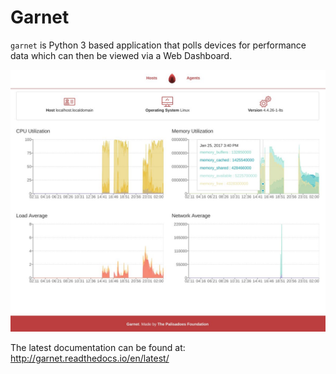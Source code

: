 # Garnet
`garnet` is Python 3 based application that polls devices for performance data which can then
be viewed via a Web Dashboard.


![screenshot](www/static/img/screenshot.jpg)

The latest documentation can be found at: http://garnet.readthedocs.io/en/latest/
